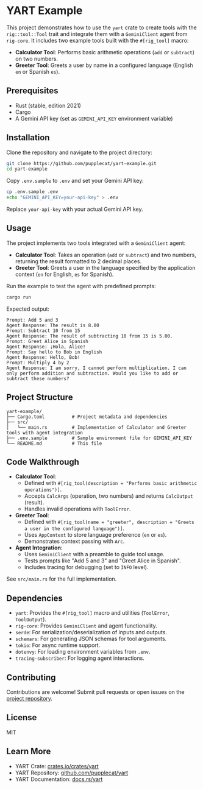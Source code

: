 # YART Example

This project demonstrates how to use the `yart` crate to create tools with the `rig::tool::Tool` trait and integrate them with a `GeminiClient` agent from `rig-core`. It includes two example tools built with the `#[rig_tool]` macro:

- **Calculator Tool**: Performs basic arithmetic operations (`add` or `subtract`) on two numbers.
- **Greeter Tool**: Greets a user by name in a configured language (English `en` or Spanish `es`).

## Prerequisites

- Rust (stable, edition 2021)
- Cargo
- A Gemini API key (set as `GEMINI_API_KEY` environment variable)

## Installation

Clone the repository and navigate to the project directory:

```bash
git clone https://github.com/pupplecat/yart-example.git
cd yart-example
```

Copy `.env.sample` to `.env` and set your Gemini API key:

```bash
cp .env.sample .env
echo "GEMINI_API_KEY=your-api-key" > .env
```

Replace `your-api-key` with your actual Gemini API key.

## Usage

The project implements two tools integrated with a `GeminiClient` agent:

- **Calculator Tool**: Takes an operation (`add` or `subtract`) and two numbers, returning the result formatted to 2 decimal places.
- **Greeter Tool**: Greets a user in the language specified by the application context (`en` for English, `es` for Spanish).

Run the example to test the agent with predefined prompts:

```bash
cargo run
```

Expected output:

```text
Prompt: Add 5 and 3
Agent Response: The result is 8.00
Prompt: Subtract 10 from 15
Agent Response: The result of subtracting 10 from 15 is 5.00.
Prompt: Greet Alice in Spanish
Agent Response: ¡Hola, Alice!
Prompt: Say hello to Bob in English
Agent Response: Hello, Bob!
Prompt: Multiply 4 by 2
Agent Response: I am sorry, I cannot perform multiplication. I can only perform addition and subtraction. Would you like to add or subtract these numbers?
```

## Project Structure

```text
yart-example/
├── Cargo.toml          # Project metadata and dependencies
├── src/
│   └── main.rs         # Implementation of Calculator and Greeter tools with agent integration
├── .env.sample         # Sample environment file for GEMINI_API_KEY
└── README.md           # This file
```

## Code Walkthrough

- **Calculator Tool**:
  - Defined with `#[rig_tool(description = "Performs basic arithmetic operations")]`.
  - Accepts `CalcArgs` (operation, two numbers) and returns `CalcOutput` (result).
  - Handles invalid operations with `ToolError`.
- **Greeter Tool**:
  - Defined with `#[rig_tool(name = "greeter", description = "Greets a user in the configured language")]`.
  - Uses `AppContext` to store language preference (`en` or `es`).
  - Demonstrates context passing with `Arc`.
- **Agent Integration**:
  - Uses `GeminiClient` with a preamble to guide tool usage.
  - Tests prompts like "Add 5 and 3" and "Greet Alice in Spanish".
  - Includes tracing for debugging (set to `INFO` level).

See `src/main.rs` for the full implementation.

## Dependencies

- `yart`: Provides the `#[rig_tool]` macro and utilities (`ToolError`, `ToolOutput`).
- `rig-core`: Provides `GeminiClient` and agent functionality.
- `serde`: For serialization/deserialization of inputs and outputs.
- `schemars`: For generating JSON schemas for tool arguments.
- `tokio`: For async runtime support.
- `dotenvy`: For loading environment variables from `.env`.
- `tracing-subscriber`: For logging agent interactions.

## Contributing

Contributions are welcome! Submit pull requests or open issues on the [project repository](https://github.com/pupplecat/yart-example).

## License

MIT

## Learn More

- YART Crate: [crates.io/crates/yart](https://crates.io/crates/yart)
- YART Repository: [github.com/pupplecat/yart](https://github.com/pupplecat/yart)
- YART Documentation: [docs.rs/yart](https://docs.rs/yart/0.1.0/yart)
